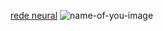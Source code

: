 
[rede neural](https://rede-neural-perceptron.vercel.app/)
![name-of-you-image](https://s7.gifyu.com/images/Record_2022_03_03_00_08_16_181.gif)
